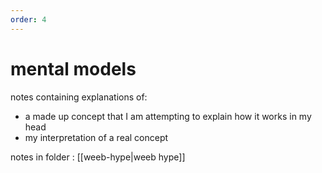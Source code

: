 ```yaml
---
order: 4
---
```


# mental models

notes containing explanations of:
- a made up concept that I am attempting to explain how it works in my head
- my interpretation of a real concept

notes in folder
: [[weeb-hype|weeb hype]]
